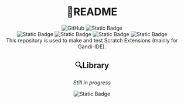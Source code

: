 <div align="center">
  <h1>📄README</h1>
</div>

<div align="center">
  <a><img alt="GitHub" src="https://img.shields.io/github/license/DilemmaGX/Scratch-Extensions?color=blue"></img></a>
  <a><img alt="Static Badge" src="https://img.shields.io/badge/Author-DilemmaGX-blue"></img></a>
</div>

<div align="center">
  <a><img alt="Static Badge" src="https://img.shields.io/badge/Scratch--vm-darkgreen"></img></a>
  <a><img alt="Static Badge" src="https://img.shields.io/badge/Gandi--IDE-darkgreen"></img></a>
  <a><img alt="Static Badge" src="https://img.shields.io/badge/Turbo_Warp-darkgreen"></img></a>
  <a><img alt="Static Badge" src="https://img.shields.io/badge/JavaScript-darkgreen"></img></a>
</div>

<div align="center">
  This repository is used to make and test Scratch Extensions (mainly for Gandi-IDE).
  <h2>🔍Library</h2>

  <i>Still in progress</i>
  
  <a><img alt="Static Badge" src="https://img.shields.io/badge/Gandi--IDE-Animator.js-default"></img></a>
</div>
